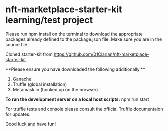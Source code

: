 # nft-marketplace-starter-kit learning/test project
Please run npm install on the terminal to download the appropriate packages already defined to the package.json file. 
Make sure you are in the source file. 

Cloned starter-kit from https://github.com/01Clarian/nft-marketplace-starter-kit

**Please ensure you have downloaded the following additionally **

1. Ganache
2. Truffle (global installation)
3. Metamask.io (hooked up on the browser)

**To run the development server on a local host scripts:** npm run start

For truffle tests and console please consult the official Truffle documentaion for updates.

Good luck and have fun!

